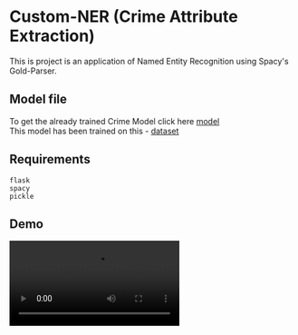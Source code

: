 # Custom-NER (Crime Attribute Extraction)
This is project is an application of Named Entity Recognition using Spacy's Gold-Parser. 

## Model file
To get the already trained Crime Model click here [model](https://drive.google.com/file/d/1wRful1wioPHaK0o3YOtNMy2PWXQtdKX3/view?usp=sharing) <br>
This model has been trained on this - [dataset](https://github.com/shreyasharma98/Custom-NER/tree/master/data)

## Requirements
```
flask
spacy
pickle
```
## Demo
![Farmers Market Finder Demo](templates/SpacyFlask.mp4)
